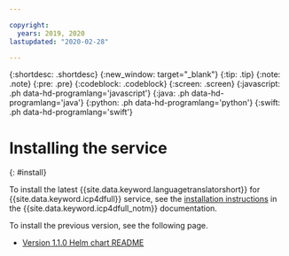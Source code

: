 ```yaml
---

copyright:
  years: 2019, 2020
lastupdated: "2020-02-28"

---
```


{:shortdesc: .shortdesc}
{:new_window: target="_blank"}
{:tip: .tip}
{:note: .note}
{:pre: .pre}
{:codeblock: .codeblock}
{:screen: .screen}
{:javascript: .ph data-hd-programlang='javascript'}
{:java: .ph data-hd-programlang='java'}
{:python: .ph data-hd-programlang='python'}
{:swift: .ph data-hd-programlang='swift'}

# Installing the service
{: #install}

To install the latest {{site.data.keyword.languagetranslatorshort}} for {{site.data.keyword.icp4dfull}} service, see the [installation instructions](https://www.ibm.com/support/producthub/icpdata/docs/content/SSQNUZ_current/svc-lang/language-translator-overview.html) in the {{site.data.keyword.icp4dfull_notm}} documentation.

To install the previous version, see the following page.

- [Version 1.1.0 Helm chart README](https://github.com/ibm-cloud-docs/data-readmes/blob/master/language-translator-1.1.0-README.md)



